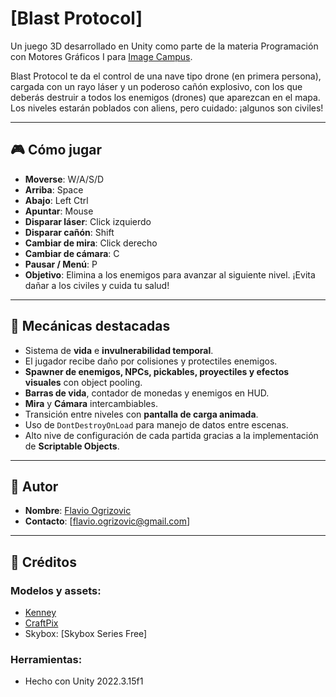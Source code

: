 # [Blast Protocol]

Un juego 3D desarrollado en Unity como parte de la materia Programación con Motores Gráficos I para [Image Campus](https://www.imagecampus.edu.ar/).

Blast Protocol te da el control de una nave tipo drone (en primera persona), cargada con un rayo láser y un poderoso cañón explosivo, con los que deberás destruir a todos los enemigos (drones) que aparezcan en el mapa. Los niveles estarán poblados con aliens, pero cuidado: ¡algunos son civiles!

---

## 🎮 Cómo jugar

- **Moverse**: W/A/S/D
- **Arriba**: Space
- **Abajo**: Left Ctrl
- **Apuntar**: Mouse
- **Disparar láser**: Click izquierdo
- **Disparar cañón**: Shift
- **Cambiar de mira**: Click derecho
- **Cambiar de cámara**: C
- **Pausar / Menú**: P
- **Objetivo**: Elimina a los enemigos para avanzar al siguiente nivel. ¡Evita dañar a los civiles y cuida tu salud!

---

## 🧠 Mecánicas destacadas

- Sistema de **vida** e **invulnerabilidad temporal**.
- El jugador recibe daño por colisiones y protectiles enemigos.
- **Spawner de enemigos, NPCs, pickables, proyectiles y efectos visuales** con object pooling.
- **Barras de vida**, contador de monedas y enemigos en HUD.
- **Mira** y **Cámara** intercambiables.
- Transición entre niveles con **pantalla de carga animada**.
- Uso de `DontDestroyOnLoad` para manejo de datos entre escenas.
- Alto nive de configuración de cada partida gracias a la implementación de **Scriptable Objects**.

---

## 👤 Autor

- **Nombre**: [Flavio Ogrizovic](https://fogrizovic.itch.io/)
- **Contacto**: [flavio.ogrizovic@gmail.com]

---

## 🎨 Créditos

### Modelos y assets:

- [Kenney](https://kenney.nl/)
- [CraftPix](https://craftpix.net/)
- Skybox: [Skybox Series Free]

### Herramientas:

- Hecho con Unity 2022.3.15f1
